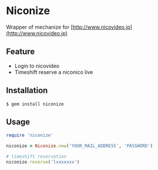 # Niconize

Wrapper of mechanize for [http://www.nicovideo.jp](http://www.nicovideo.jp)

## Feature

- Login to nicovideo
- Timeshift reserve a niconico live

## Installation

    $ gem install niconize

## Usage
```ruby
require 'niconize'

niconize = Niconize.new('YOUR_MAIL_ADDRESS', 'PASSWORD')

# timeshift reservation
niconize.reserve('lvxxxxxx')
```
